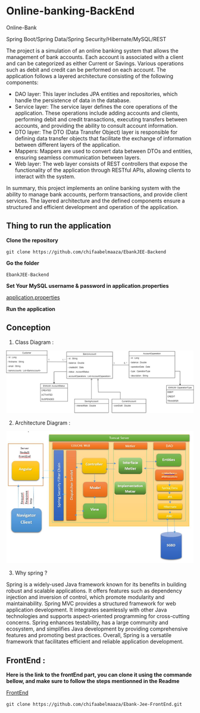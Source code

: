 # Online-banking-BackEnd

Online-Bank

Spring Boot/Spring Data/Spring Security/Hibernate/MySQL/REST


The project is a simulation of an online banking system that allows the management of bank accounts. Each account is associated with a client and can be categorized as either Current or Savings. Various operations such as debit and credit can be performed on each account. The application follows a layered architecture consisting of the following components:

  - DAO layer: This layer includes JPA entities and repositories, which handle the persistence of data in the database.
  - Service layer: The service layer defines the core operations of the application. These operations include adding accounts and clients, performing debit and credit transactions, executing transfers between accounts, and       providing the ability to consult account information.
  - DTO layer: The DTO (Data Transfer Object) layer is responsible for defining data transfer objects that facilitate the exchange of information between different layers of the application.
  - Mappers: Mappers are used to convert data between DTOs and entities, ensuring seamless communication between layers.
  - Web layer: The web layer consists of REST controllers that expose the functionality of the application through RESTful APIs, allowing clients to interact with the system.
    
In summary, this project implements an online banking system with the ability to manage bank accounts, perform transactions, and provide client services. The layered architecture and the defined components ensure a structured and efficient development and operation of the application.

## Thing to run the application

__Clone the repository__
```
git clone https://github.com/chifaabelmaaza/EbankJEE-Backend 
```

__Go the folder__
```
EbankJEE-Backend
```

__Set Your MySQL username & password in application.properties__

[application.properties](src/main/resources/application.properties)

__Run the application__

## Conception
1.	Class Diagram :
   
![image](diagrams/BankingDiagramme.jpg)


2.	Architecture Diagram : 
   
![image](diagrams/Architecture.JPG)

3.	Why spring ?

Spring is a widely-used Java framework known for its benefits in building robust and scalable applications. It offers features such as dependency injection and inversion of control, which promote modularity and maintainability. Spring MVC provides a structured framework for web application development. It integrates seamlessly with other Java technologies and supports aspect-oriented programming for cross-cutting concerns. Spring enhances testability, has a large community and ecosystem, and simplifies Java development by providing comprehensive features and promoting best practices. Overall, Spring is a versatile framework that facilitates efficient and reliable application development.

## FrontEnd : 

__Here is the link to the frontEnd part, you can clone it using the commande bellow, and make sure to follow the steps mentionned in the Readme__

[FrontEnd](https://github.com/chifaabelmaaza/Ebank-Jee-FrontEnd.git)

```
git clone https://github.com/chifaabelmaaza/Ebank-Jee-FrontEnd.git
```

